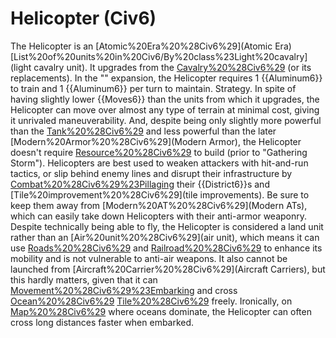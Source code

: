 # Helicopter (Civ6)

The Helicopter is an [Atomic%20Era%20%28Civ6%29](Atomic Era) [List%20of%20units%20in%20Civ6/By%20class%23Light%20cavalry](light cavalry unit). It upgrades from the [Cavalry%20%28Civ6%29](Cavalry) (or its replacements).
In the "" expansion, the Helicopter requires 1 {{Aluminum6}} to train and 1 {{Aluminum6}} per turn to maintain.
Strategy.
In spite of having slightly lower {{Moves6}} than the units from which it upgrades, the Helicopter can move over almost any type of terrain at minimal cost, giving it unrivaled maneuverability. And, despite being only slightly more powerful than the [Tank%20%28Civ6%29](Tank) and less powerful than the later [Modern%20Armor%20%28Civ6%29](Modern Armor), the Helicopter doesn't require [Resource%20%28Civ6%29](resources) to build (prior to "Gathering Storm").
Helicopters are best used to weaken attackers with hit-and-run tactics, or slip behind enemy lines and disrupt their infrastructure by [Combat%20%28Civ6%29%23Pillaging](pillaging) their {{District6}}s and [Tile%20improvement%20%28Civ6%29](tile improvements). Be sure to keep them away from [Modern%20AT%20%28Civ6%29](Modern ATs), which can easily take down Helicopters with their anti-armor weaponry.
Despite technically being able to fly, the Helicopter is considered a land unit rather than an [Air%20unit%20%28Civ6%29](air unit), which means it can use [Roads%20%28Civ6%29](Roads) and [Railroad%20%28Civ6%29](Railroads) to enhance its mobility and is not vulnerable to anti-air weapons. It also cannot be launched from [Aircraft%20Carrier%20%28Civ6%29](Aircraft Carriers), but this hardly matters, given that it can [Movement%20%28Civ6%29%23Embarking](embark) and cross [Ocean%20%28Civ6%29](Ocean) [Tile%20%28Civ6%29](tiles) freely. Ironically, on [Map%20%28Civ6%29](maps) where oceans dominate, the Helicopter can often cross long distances faster when embarked.